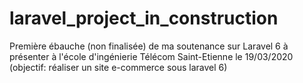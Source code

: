 # laravel_project_in_construction
Première ébauche (non finalisée) de ma soutenance sur Laravel 6 à présenter à l'école d'ingénierie Télécom Saint-Etienne le 19/03/2020 (objectif: réaliser un site e-commerce sous laravel 6)
